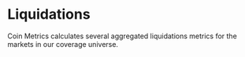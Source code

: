 # Liquidations

Coin Metrics calculates several aggregated liquidations metrics for the markets in our coverage universe.&#x20;
